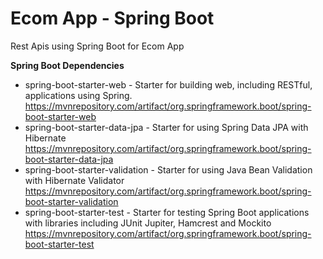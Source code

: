 # Ecom App - Spring Boot
Rest Apis using Spring Boot for Ecom App

<b>Spring Boot Dependencies</b>
- spring-boot-starter-web - Starter for building web, including RESTful, applications using Spring.</br>
https://mvnrepository.com/artifact/org.springframework.boot/spring-boot-starter-web
- spring-boot-starter-data-jpa - Starter for using Spring Data JPA with Hibernate</br>
https://mvnrepository.com/artifact/org.springframework.boot/spring-boot-starter-data-jpa
- spring-boot-starter-validation - Starter for using Java Bean Validation with Hibernate Validator</br>
https://mvnrepository.com/artifact/org.springframework.boot/spring-boot-starter-validation
- spring-boot-starter-test - Starter for testing Spring Boot applications with libraries including JUnit Jupiter, Hamcrest and Mockito</br>
https://mvnrepository.com/artifact/org.springframework.boot/spring-boot-starter-test
